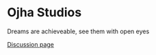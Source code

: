# Ojha Studios
Dreams are achieveable, see them with open eyes

[Discussion page](https://github.com/orgs/Ojha-Studios/discussions)
